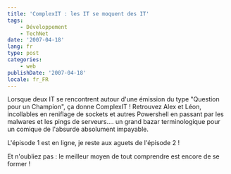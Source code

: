 ```yaml
---
title: 'ComplexIT : les IT se moquent des IT'
tags:
    - Développement
    - TechNet
date: '2007-04-18'
lang: fr
type: post
categories:
    - web
publishDate: '2007-04-18'
locale: fr_FR
---
```


Lorsque deux IT se rencontrent autour d'une émission du type "Question pour un Champion", ça donne ComplexIT&nbsp;!
Retrouvez Alex et Léon, incollables en reniflage de sockets et autres Powershell en passant par les malwares et les pings de serveurs…. un grand bazar terminologique pour un comique de l'absurde absolument impayable.

L'épisode 1 est en ligne, je reste aux aguets de l'épisode 2&nbsp;!

Et n'oubliez pas&nbsp;: le meilleur moyen de tout comprendre est encore de se former&nbsp;!